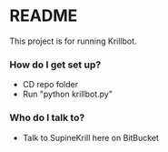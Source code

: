 # README #

This project is for running Krillbot.

### How do I get set up? ###

* CD repo folder
* Run "python krillbot.py"

### Who do I talk to? ###

* Talk to SupineKrill here on BitBucket